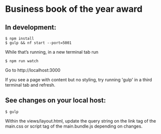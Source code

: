 Business book of the year award
===============================

## In development:

```
$ npm install 
$ gulp && nf start --port=5001
```
While that’s running, in a new terminal tab run 
```
$ npm run watch
```

Go to http://localhost:3000

If you see a page with content but no styling, try running 'gulp' in a third terminal tab and refresh.


## See changes on your local host:

```
$ gulp

```

Within the views/layout.html, update the query string on the link tag of the main.css or script tag of the main.bundle.js depending on changes. 
